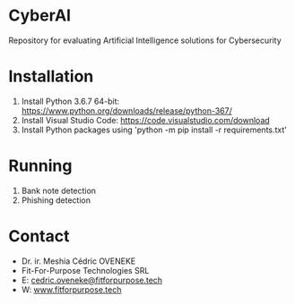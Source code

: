 # CyberAI
Repository for evaluating Artificial Intelligence solutions for Cybersecurity

Installation
============

1) Install Python 3.6.7 64-bit: https://www.python.org/downloads/release/python-367/
2) Install Visual Studio Code: https://code.visualstudio.com/download 
3) Install Python packages using 'python -m pip install -r requirements.txt'

Running
=======
1) Bank note detection
2) Phishing detection

Contact
=======

- Dr. ir. Meshia Cédric OVENEKE
- Fit-For-Purpose Technologies SRL
- E: cedric.oveneke@fitforpurpose.tech 
- W: www.fitforpurpose.tech 
